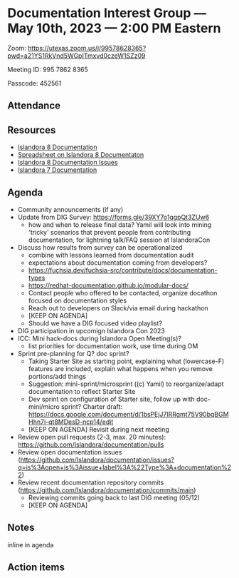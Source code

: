 # Documentation Interest Group — May 10th, 2023 — 2:00 PM Eastern

Zoom: https://utexas.zoom.us/j/99578628365?pwd=a21YS1RkVnd5WGpITmxvd0czeW1SZz09

Meeting ID: 995 7862 8365

Passcode: 452561

## Attendance


## Resources
* [Islandora 8 Documentation](https://islandora.github.io/documentation/)
* [Spreadsheet on Islandora 8 Documentaton](https://docs.google.com/spreadsheets/d/1E-kRw9xE60CKK0qL1-phzeVKjEZu3qBKZ9d3LH1hDEE/edit?usp=sharing)
* [Islandora 8 Documentation Issues](https://github.com/Islandora/documentation/issues?q=is%3Aopen+is%3Aissue+label%3A%22Type%3A+documentation%22)
* [Islandora 7 Documentation](https://wiki.lyrasis.org/display/ISLANDORA/Start)

## Agenda
- Community announcements (if any)
- Update from DIG Survey: https://forms.gle/39XY7o1qgpQt3ZUw6
  - how and when to release final data? Yamil will look into mining 'tricky' scenarios that prevent people from contributing documentation, for lightning talk/FAQ session at IslandoraCon
- Discuss how results from survey can be operationalized
  - combine with lessons learned from documentation audit
  - expectations about documentation coming from developers?
  - https://fuchsia.dev/fuchsia-src/contribute/docs/documentation-types
  - https://redhat-documentation.github.io/modular-docs/
  - Contact people who offered to be contacted, organize docathon focused on documentation styles
  - Reach out to developers on Slack/via email during hackathon
  - [KEEP ON AGENDA]
  - Should we have a DIG focused video playlist?
- DIG participation in upcomign Islandora Con 2023
- ICC: Mini hack-docs during Islandora Open Meeting(s)?
    - list priorities for documentation work, use time during OM
- Sprint pre-planning for Q? doc sprint?
    - Taking Starter Site as starting point, explaining what (lowercase-F) features are included, explain what happens when you remove portions/add things
    - Suggestion: mini-sprint/microsprint ((c) Yamil) to reorganize/adapt documentation to reflect Starter Site
    - Dev sprint on configuration of Starter site, follow up with doc-mini/micro sprint? Charter draft: https://docs.google.com/document/d/1bsPEjJ7lRRgmt75V90bqBGMHhn7i-qt8MDesD-ncp14/edit
    - [KEEP ON AGENDA] Revisit during next meeting
- Review open pull requests (2-3, max. 20 minutes): https://github.com/Islandora/documentation/pulls
- Review open documentation issues (https://github.com/Islandora/documentation/issues?q=is%3Aopen+is%3Aissue+label%3A%22Type%3A+documentation%22)
- Review recent documentation repository commits (https://github.com/Islandora/documentation/commits/main)
    - Reviewing commits going back to last DIG meeting (05/12)
    - [KEEP ON AGENDA] 

## Notes
inline in agenda

## Action items
